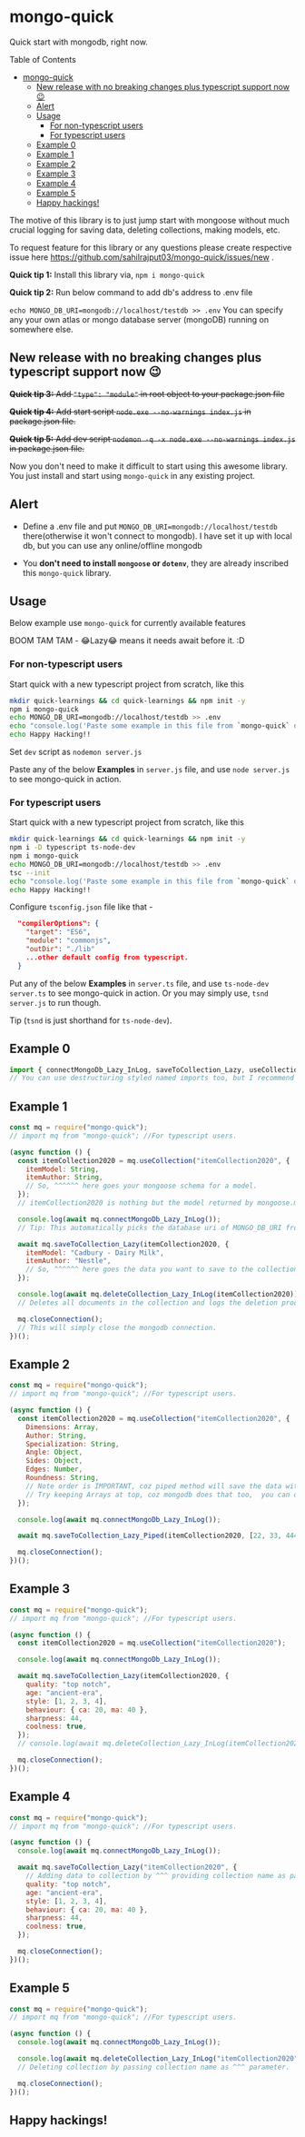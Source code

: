# mongo-quick

Quick start with mongodb, right now.

Table of Contents

- [mongo-quick](#mongo-quick)
  - [New release with no breaking changes plus typescript support now 😉](#new-release-with-no-breaking-changes-plus-typescript-support-now-)
  - [Alert](#alert)
  - [Usage](#usage)
    - [For non-typescript users](#for-non-typescript-users)
    - [For typescript users](#for-typescript-users)
  - [Example 0](#example-0)
  - [Example 1](#example-1)
  - [Example 2](#example-2)
  - [Example 3](#example-3)
  - [Example 4](#example-4)
  - [Example 5](#example-5)
  - [Happy hackings!](#happy-hackings)

The motive of this library is to just jump start with mongoose without much crucial logging for saving data, deleting collections, making models, etc.

To request feature for this library or any questions please create respective issue here <https://github.com/sahilrajput03/mongo-quick/issues/new> .

**Quick tip 1:** Install this library via, `npm i mongo-quick`

**Quick tip 2:** Run below command to add db's address to .env file

`echo MONGO_DB_URI=mongodb://localhost/testdb >> .env` You can specify any your own atlas or mongo database server (mongoDB) running on somewhere else.

## New release with no breaking changes plus typescript support now 😉

~~**Quick tip 3:** Add `"type": "module"` in root object to your package.json file~~

~~**Quick tip 4:** Add start script `node.exe --no-warnings index.js` in package.json file.~~

~~**Quick tip 5:** Add dev script `nodemon -q -x node.exe --no-warnings index.js` in package.json file.~~

Now you don't need to make it difficult to start using this awesome library. You just install and start using `mongo-quick` in any existing project.

## Alert

- Define a .env file and put `MONGO_DB_URI=mongodb://localhost/testdb` there(otherwise it won't connect to mongodb). I have set it up with local db, but you can use any
  online/offline mongodb

- You **don't need to install `mongoose` or `dotenv`**, they are already inscribed this `mongo-quick` library.

## Usage

Below example use `mongo-quick` for currently available features

BOOM TAM TAM - 😂Lazy😂 means it needs await before it. :D

### For non-typescript users

Start quick with a new typescript project from scratch, like this

```bash
mkdir quick-learnings && cd quick-learnings && npm init -y
npm i mongo-quick
echo MONGO_DB_URI=mongodb://localhost/testdb >> .env
echo "console.log('Paste some example in this file from `mongo-quick` docs.')" >> server.js
echo Happy Hacking!!
```

Set `dev` script as `nodemon server.js`

Paste any of the below **Examples** in `server.js` file, and use `node server.js` to see mongo-quick in action.

### For typescript users

Start quick with a new typescript project from scratch, like this

```bash
mkdir quick-learnings && cd quick-learnings && npm init -y
npm i -D typescript ts-node-dev
npm i mongo-quick
echo MONGO_DB_URI=mongodb://localhost/testdb >> .env
tsc --init
echo "console.log('Paste some example in this file from `mongo-quick` docs.')" >> server.ts
echo Happy Hacking!!
```

Configure `tsconfig.json` file like that -

```json
  "compilerOptions": {
    "target": "ES6",
    "module": "commonjs",
    "outDir": "./lib"
    ...other default config from typescript.
  }
```

Put any of the below **Examples** in `server.ts` file, and use `ts-node-dev server.ts` to see mongo-quick in action. Or you may simply use, `tsnd server.js` to run though.

Tip (`tsnd` is just shorthand for `ts-node-dev`).

## Example 0

```js
import { connectMongoDb_Lazy_InLog, saveToCollection_Lazy, useCollection, deleteCollection_Lazy_InLog, closeConnection, saveToCollection_Lazy_Piped } from "mongo-quick";
// You can use destructuring styled named imports too, but I recommend serving all of them just from a single default export just like I have done in below examples via `mq`.
```

## Example 1

```js
const mq = require("mongo-quick");
// import mq from "mongo-quick"; //For typescript users.

(async function () {
  const itemCollection2020 = mq.useCollection("itemCollection2020", {
    itemModel: String,
    itemAuthor: String,
    // So, ^^^^^^ here goes your mongoose schema for a model.
  });
  // itemCollection2020 is nothing but the model returned by mongoose.model() method.

  console.log(await mq.connectMongoDb_Lazy_InLog());
  // Tip: This automatically picks the database uri of MONGO_DB_URI from .env file.

  await mq.saveToCollection_Lazy(itemCollection2020, {
    itemModel: "Cadbury - Dairy Milk",
    itemAuthor: "Nestle",
    // So, ^^^^^^ here goes the data you want to save to the collection in mongodb.
  });

  console.log(await mq.deleteCollection_Lazy_InLog(itemCollection2020));
  // Deletes all documents in the collection and logs the deletion process info after that.

  mq.closeConnection();
  // This will simply close the mongodb connection.
})();
```

## Example 2

```js
const mq = require("mongo-quick");
// import mq from "mongo-quick"; //For typescript users.

(async function () {
  const itemCollection2020 = mq.useCollection("itemCollection2020", {
    Dimensions: Array,
    Author: String,
    Specialization: String,
    Angle: Object,
    Sides: Object,
    Edges: Number,
    Roundness: String,
    // Note order is IMPORTANT, coz piped method will save the data with same order of the keys of the schema. :)
    // Try keeping Arrays at top, coz mongodb does that too,  you can obviously ignore this tip though.
  });

  console.log(await mq.connectMongoDb_Lazy_InLog());

  await mq.saveToCollection_Lazy_Piped(itemCollection2020, [22, 33, 444], "Ramanujan", "Mathematician", { x: 20, y: 30, z: 50 }, { x: 10, y: 8 }, 4, "Completely Round");

  mq.closeConnection();
})();
```

## Example 3

```js
const mq = require("mongo-quick");
// import mq from "mongo-quick"; //For typescript users.

(async function () {
  const itemCollection2020 = mq.useCollection("itemCollection2020");

  console.log(await mq.connectMongoDb_Lazy_InLog());

  await mq.saveToCollection_Lazy(itemCollection2020, {
    quality: "top notch",
    age: "ancient-era",
    style: [1, 2, 3, 4],
    behaviour: { ca: 20, ma: 40 },
    sharpness: 44,
    coolness: true,
  });
  // console.log(await mq.deleteCollection_Lazy_InLog(itemCollection2020))

  mq.closeConnection();
})();
```

## Example 4

```js
const mq = require("mongo-quick");
// import mq from "mongo-quick"; //For typescript users.

(async function () {
  console.log(await mq.connectMongoDb_Lazy_InLog());

  await mq.saveToCollection_Lazy("itemCollection2020", {
    // Adding data to collection by ^^^ providing collection name as parameter.
    quality: "top notch",
    age: "ancient-era",
    style: [1, 2, 3, 4],
    behaviour: { ca: 20, ma: 40 },
    sharpness: 44,
    coolness: true,
  });

  mq.closeConnection();
})();
```

## Example 5

```js
const mq = require("mongo-quick");
// import mq from "mongo-quick"; //For typescript users.

(async function () {
  console.log(await mq.connectMongoDb_Lazy_InLog());

  console.log(await mq.deleteCollection_Lazy_InLog("itemCollection2020"));
  // Deleting collection by passing collection name as ^^^ parameter.

  mq.closeConnection();
})();
```

## Happy hackings!
